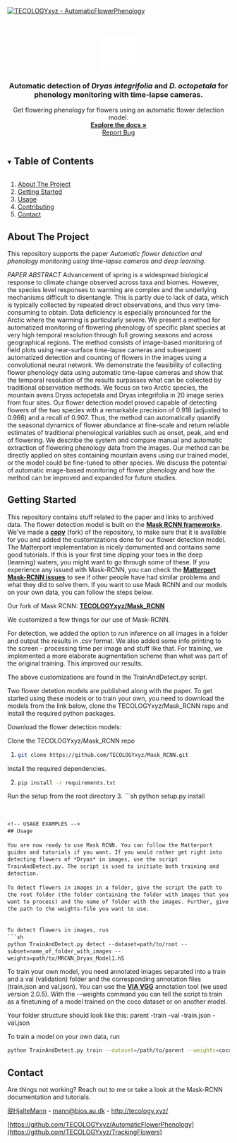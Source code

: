 [![TECOLOGYxyz - AutomaticFlowerPhenology](https://img.shields.io/static/v1?label=TECOLOGYxyz&message=AutomaticFlowerPhenology&color=blue&logo=github)](https://github.com/TECOLOGYxyz/AutomaticFlowerPhenology "Go to GitHub repo")


<!-- PROJECT LOGO -->
<br />
<p align="center">
  <a href="https://github.com/TECOLOGYxyz/AutomaticFlowerPhenology">
    <img src="logo.png" "https://github.com/TECOLOGYxyz/AutomaticFlowerPhenology" alt="Logo" width="80" height="80">
  </a>

  <h3 align="center">Automatic detection of <i>Dryas integrifolia</i> and <i>D. octopetala</i> for phenology monitoring with time-lapse cameras. </h3>

  <p align="center">
    Get flowering phenology for flowers using an automatic flower detection model.
    <br />
    <a href="https://github.com/TECOLOGYxyz/AutomaticTrackingPhenology"><strong>Explore the docs »</strong></a>
    <br />
    <a href="https://github.com/TECOLOGYxyz/AutomaticFlowerPhenology/issues">Report Bug</a>
  </p>
</p>



<!-- TABLE OF CONTENTS -->
<details open="open">
  <summary><h2 style="display: inline-block">Table of Contents</h2></summary>
  <ol>
    <li>
      <a href="#about-the-project">About The Project</a>
    </li>
    <li>
      <a href="#getting-started">Getting Started</a>
    </li>
    <li><a href="#usage">Usage</a></li>
    <li><a href="#contributing">Contributing</a></li>
    <li><a href="#contact">Contact</a></li>
  </ol>
</details>



<!-- ABOUT THE PROJECT -->
## About The Project

This repository supports the paper *Automatic flower detection and phenology monitoring using time-lapse cameras and deep learning*.


*PAPER ABSTRACT*
Advancement of spring is a widespread biological response to climate change observed across taxa and biomes. However, the species level responses to warming are complex and the underlying mechanisms difficult to disentangle. This is partly due to lack of data, which is typically collected by repeated direct observations, and thus very time-consuming to obtain. Data deficiency is especially pronounced for the Arctic where the warming is particularly severe. We present a method for automatized monitoring of flowering phenology of specific plant species at very high temporal resolution through full growing seasons and across geographical regions. The method consists of image-based monitoring of field plots using near-surface time-lapse cameras and subsequent automatized detection and counting of flowers in the images using a convolutional neural network. We demonstrate the feasibility of collecting flower phenology data using automatic time-lapse cameras and show that the temporal resolution of the results surpasses what can be collected by traditional observation methods. We focus on two Arctic species, the mountain avens Dryas octopetala and Dryas integrifolia in 20 image series from four sites. Our flower detection model proved capable of detecting flowers of the two species with a remarkable precision of 0.918 (adjusted to 0.966) and a recall of 0.907. Thus, the method can automatically quantify the seasonal dynamics of flower abundance at fine-scale and return reliable estimates of traditional phenological variables such as onset, peak, and end of flowering. We describe the system and compare manual and automatic extraction of flowering phenology data from the images. Our method can be directly applied on sites containing mountain avens using our trained model, or the model could be fine-tuned to other species. We discuss the potential of automatic image-based monitoring of flower phenology and how the method can be improved and expanded for future studies.


<!-- GETTING STARTED -->
## Getting Started

This repository contains stuff related to the paper and links to archived data. The flower detection model is built on the <a href="https://github.com/matterport/Mask_RCNN"><strong>Mask RCNN framework»</strong></a>. We've made a <a href="https://github.com/TECOLOGYxyz/Mask_RCNN"><strong>copy</strong></a> (fork) of the repository, to make sure that it is available for you and added the customizations done for our flower detection model. The Matterport implementation is nicely domumented and contains some good tutorials. If this is your first time dipping your toes in the deep (learning) waters, you might want to go through some of these. If you experience any issued with Mask-RCNN, you can check the <a href="https://github.com/matterport/Mask_RCNN/issues"><strong>Matterport Mask-RCNN issues</strong></a> to see if other people have had similar problems and what they did to solve them. If you want to use Mask RCNN and our models on your own data, you can follow the steps below.

Our fork of Mask RCNN: <a href="https://github.com/TECOLOGYxyz/Mask_RCNN"><strong>TECOLOGYxyz/Mask_RCNN</strong></a>

We customized a few things for our use of Mask-RCNN. 

For detection, we added the option to run inference on all images in a folder and output the results in .csv format. We also added some info printing to the screen - processing time per image and stuff like that.
For training, we implemented a more elaborate augmentation scheme than what was part of the original training. This improved our results.

The above customizations are found in the TrainAndDetect.py script.

Two flower detetion models are published along with the paper. To get started using these models or to train your own, you need to download the models from the link below, clone the TECOLOGYxyz/Mask_RCNN repo and install the required python packages.

Download the flower detection models: 

Clone the TECOLOGYxyz/Mask_RCNN repo
1. ```sh
   git clone https://github.com/TECOLOGYxyz/Mask_RCNN.git
   ```
Install the required dependencies.

2. ```sh
   pip install -r requirements.txt
   ```

Run the setup from the root directory
3. ```sh
   python setup.py install
   ```


<!-- USAGE EXAMPLES -->
## Usage

You are now ready to use Mask RCNN. You can follow the Matterport guides and tutorials if you want. If you would rather get right into detecting flowers of *Dryas* in images, use the script TrainAndDetect.py. The script is used to initiate both training and detection.

To detect flowers in images in a folder, give the script the path to the root folder (the folder containing the folder with images that you want to process) and the name of folder with the images. Further, give the path to the weights-file you want to use.


To detect flowers in images, run
   ```sh
   python TrainAndDetect.py detect --dataset=path/to/root --subset=name_of_folder_with_images --weights=path/to/MRCNN_Dryas_Model1.h5
   ```

To train your own model, you need annotated images separated into a train and a val (validation) folder and the corresponding annotation files (train.json and val.json). You can use the <a href="https://www.robots.ox.ac.uk/~vgg/software/via/"><strong>VIA VGG</strong></a> annotation tool (we used version 2.0.5). With the --weights command you can tell the script to train as a finetuning of a model trained on the coco dataset or on another model.

Your folder structure should look like this:
parent
-train
-val
-train.json
-val.json


To train a model on your own data, run
   ```sh
   python TrainAndDetect.py train --dataset=/path/to/parent --weights=coco
   ```



<!-- CONTACT -->
## Contact

Are things not working? Reach out to me or take a look at the Mask-RCNN documentation and tutorials.

[@HjalteMann](https://twitter.com/@HjalteMann) - mann@bios.au.dk - http://tecology.xyz/

[https://github.com/TECOLOGYxyz/AutomaticFlowerPhenology](https://github.com/TECOLOGYxyz/TrackingFlowers)




<!-- MARKDOWN LINKS & IMAGES -->
<!-- https://www.markdownguide.org/basic-syntax/#reference-style-links -->
[contributors-shield]: https://img.shields.io/github/contributors/TECOLOGYxyz/repo.svg?style=for-the-badge
[contributors-url]: https://github.com/TECOLOGYxyz/AutomaticFlowerPhenology/graphs/contributors
[forks-shield]: https://img.shields.io/github/forks/TECOLOGYxyz/repo.svg?style=for-the-badge
[forks-url]: https://github.com/TECOLOGYxyz/AutomaticFlowerPhenology/network/members
[stars-shield]: https://img.shields.io/github/stars/TECOLOGYxyz/repo.svg?style=for-the-badge
[stars-url]: https://github.com/TECOLOGYxyz/AutomaticFlowerPhenology/stargazers
[issues-shield]: https://img.shields.io/github/issues/TECOLOGYxyz/repo.svg?style=for-the-badge
[issues-url]: https://github.com/TECOLOGYxyz/AutomaticFlowerPhenology/issues
[license-shield]: https://img.shields.io/github/license/TECOLOGYxyz/repo.svg?style=for-the-badge
[license-url]: https://github.com/TECOLOGYxyz/AutomaticFlowerPhenology/blob/master/LICENSE.txt
[linkedin-shield]: https://img.shields.io/badge/-LinkedIn-black.svg?style=for-the-badge&logo=linkedin&colorB=555
[linkedin-url]: https://linkedin.com/in/TECOLOGYxyz